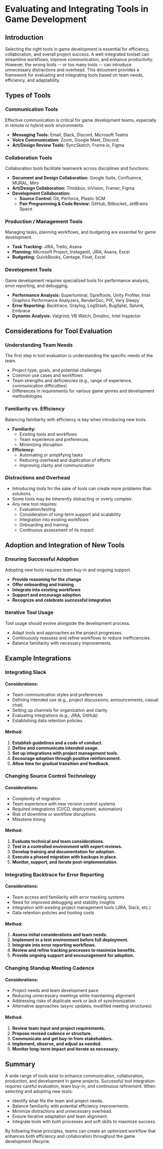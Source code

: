 # Evaluating and Integrating Tools in Game Development

## Introduction
Selecting the right tools in game development is essential for efficiency, collaboration, and overall project success. A well-integrated toolset can streamline workflows, improve communication, and enhance productivity. However, the wrong tools -- or too many tools -- can introduce unnecessary distractions and overhead. This document provides a framework for evaluating and integrating tools based on team needs, efficiency, and adaptability.

## Types of Tools
### Communication Tools
Effective communication is critical for game development teams, especially in remote or hybrid work environments.

- **Messaging Tools:** Email, Slack, Discord, Microsoft Teams
- **Voice Communication:** Zoom, Google Meet, Discord
- **Art/Design Review Tools:** SyncSketch, Frame.io, Figma

### Collaboration Tools
Collaboration tools facilitate teamwork across disciplines and functions.

- **Document and Design Collaboration:** Google Suite, Confluence, MURAL, Miro
- **Art/Design Collaboration:** Thinkbox, InVision, Framer, Figma
- **Development Collaboration:**
  - **Source Control:** Git, Perforce, Plastic SCM
  - **Pair Programming & Code Review:** GitHub, Bitbucket, JetBrains Space

### Production / Management Tools
Managing tasks, planning workflows, and budgeting are essential for game development.

- **Task Tracking:** JIRA, Trello, Asana
- **Planning:** Microsoft Project, Instagantt, JIRA, Asana, Excel
- **Budgeting:** QuickBooks, Centage, Float, Excel

### Development Tools
Game development requires specialized tools for performance analysis, error reporting, and debugging.

- **Performance Analysis:** Superluminal, Gpreftools, Unity Profiler, Intel Graphics Performance Analyzers, RenderDoc, PIX, Very Sleepy
- **Error Reporting:** Backtrace, Graylog, LogStash, BugSplat, Splunk, Embrace
- **Dynamic Analysis:** Valgrind, VB Watch, Dmalloc, Intel Inspector

## Considerations for Tool Evaluation
### Understanding Team Needs
The first step in tool evaluation is understanding the specific needs of the team.
- Project type, goals, and potential challenges
- Common use cases and workflows
- Team strengths and deficiencies (e.g., range of experience, communication difficulties)
- Differences in requirements for various game genres and development methodologies

### Familiarity vs. Efficiency
Balancing familiarity with efficiency is key when introducing new tools.

- **Familiarity:**
  - Existing tools and workflows
  - Team experience and preferences
  - Minimizing disruption
- **Efficiency:**
  - Automating or simplifying tasks
  - Reducing overhead and duplication of efforts
  - Improving clarity and communication

### Distractions and Overhead
- Introducing tools for the sake of tools can create more problems than solutions.
- Some tools may be inherently distracting or overly complex.
- Any new tool requires:
  - Evaluation/testing
  - Consideration of long-term support and scalability
  - Integration into existing workflows
  - Onboarding and training
  - Continuous assessment of its impact

## Adoption and Integration of New Tools
### Ensuring Successful Adoption
Adopting new tools requires team buy-in and ongoing support.

- **Provide reasoning for the change**
- **Offer onboarding and training**
- **Integrate into existing workflows**
- **Support and encourage adoption**
- **Recognize and celebrate successful integration**

### Iterative Tool Usage
Tool usage should evolve alongside the development process.

- Adapt tools and approaches as the project progresses.
- Continuously reassess and refine workflows to reduce inefficiencies.
- Balance familiarity with necessary improvements.

## Example Integrations
### Integrating Slack
#### Considerations:
- Team communication styles and preferences
- Defining intended use (e.g., project discussions, announcements, casual chat)
- Setting up channels for organization and clarity
- Evaluating integrations (e.g., JIRA, GitHub)
- Establishing data retention policies

#### Method:
1. **Establish guidelines and a code of conduct.**
2. **Define and communicate intended usage.**
3. **Set up integrations with project management tools.**
4. **Encourage adoption through positive reinforcement.**
5. **Allow time for gradual transition and feedback.**

### Changing Source Control Technology
#### Considerations:
- Complexity of migration
- Team experience with new version control systems
- Required integrations (CI/CD, deployment, automation)
- Risk of downtime or workflow disruptions
- Milestone timing

#### Method:
1. **Evaluate technical and team considerations.**
2. **Test in a controlled environment with expert reviews.**
3. **Develop training and documentation for adoption.**
4. **Execute a phased migration with backups in place.**
5. **Monitor, support, and iterate post-implementation.**

### Integrating Backtrace for Error Reporting
#### Considerations:
- Team access and familiarity with error tracking systems
- Need for improved debugging and stability insights
- Integration with existing project management tools (JIRA, Slack, etc.)
- Data retention policies and hosting costs

#### Method:
1. **Assess initial considerations and team needs.**
2. **Implement in a test environment before full deployment.**
3. **Integrate into error reporting workflows.**
4. **Review and refine tracking processes to maximize benefits.**
5. **Provide ongoing support and encouragement for adoption.**

### Changing Standup Meeting Cadence
#### Considerations:
- Project needs and team development pace
- Reducing unnecessary meetings while maintaining alignment
- Addressing risks of duplicate work or lack of synchronization
- Alternative approaches (async updates, modified meeting structures)

#### Method:
1. **Review team input and project requirements.**
2. **Propose revised cadence or structure.**
3. **Communicate and get buy-in from stakeholders.**
4. **Implement, observe, and adjust as needed.**
5. **Monitor long-term impact and iterate as necessary.**

## Summary
A wide range of tools exist to enhance communication, collaboration, production, and development in game projects. Successful tool integration requires careful evaluation, team buy-in, and continuous refinement. When selecting and adopting new tools:
- Identify what fits the team and project needs.
- Balance familiarity with potential efficiency improvements.
- Minimize distractions and unnecessary overhead.
- Ensure iterative adaptation and team alignment.
- Integrate tools with both processes and soft skills to maximize success.

By following these principles, teams can create an optimized workflow that enhances both efficiency and collaboration throughout the game development lifecycle.


